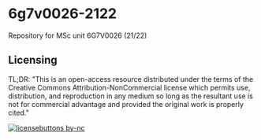 # 6g7v0026-2122
Repository for MSc unit 6G7V0026 (21/22)


## Licensing

TL;DR: "This is an open-access resource distributed under the terms of the Creative Commons Attribution-NonCommercial license which permits use, distribution, and reproduction in any medium so long as the resultant use is not for commercial advantage and provided the original work is properly cited."

[![licensebuttons by-nc](https://licensebuttons.net/l/by-nc/3.0/88x31.png)](https://creativecommons.org/licenses/by-nc/4.0)

<!-- https://creativecommons.org/licenses/by-nc/4.0/ -->
